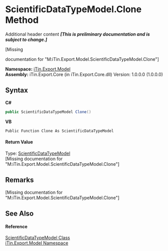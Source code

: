 # ScientificDataTypeModel.Clone Method 
Additional header content _**\[This is preliminary documentation and is subject to change.\]**_

\[Missing <summary> documentation for "M:iTin.Export.Model.ScientificDataTypeModel.Clone"\]

**Namespace:**&nbsp;<a href="ef57ffcc-e95e-b212-5a46-9aa6f5a3511f">iTin.Export.Model</a><br />**Assembly:**&nbsp;iTin.Export.Core (in iTin.Export.Core.dll) Version: 1.0.0.0 (1.0.0.0)

## Syntax

**C#**<br />
``` C#
public ScientificDataTypeModel Clone()
```

**VB**<br />
``` VB
Public Function Clone As ScientificDataTypeModel
```


#### Return Value
Type: <a href="006d9744-d338-efb5-56a2-93546a2fa393">ScientificDataTypeModel</a><br />\[Missing <returns> documentation for "M:iTin.Export.Model.ScientificDataTypeModel.Clone"\]

## Remarks
\[Missing <remarks> documentation for "M:iTin.Export.Model.ScientificDataTypeModel.Clone"\]

## See Also


#### Reference
<a href="006d9744-d338-efb5-56a2-93546a2fa393">ScientificDataTypeModel Class</a><br /><a href="ef57ffcc-e95e-b212-5a46-9aa6f5a3511f">iTin.Export.Model Namespace</a><br />